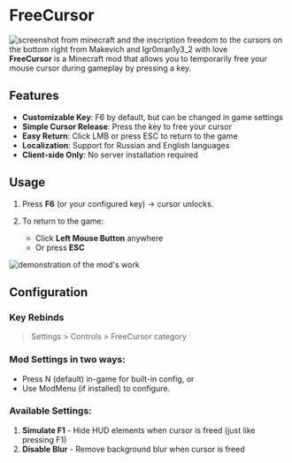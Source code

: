 # FreeCursor
![screenshot from minecraft and the inscription freedom to the cursors on the bottom right from Makevich and Igr0man1y3_2 with love](https://cdn.modrinth.com/data/vcD9vl16/images/5fb448d9cee61718c19f8b8b97941ae7269d44a5.jpeg)
**FreeCursor** is a Minecraft mod that allows you to temporarily free your mouse cursor during gameplay by pressing a key.

## Features

   - **Customizable Key**: F6 by default, but can be changed in game settings
   - **Simple Cursor Release**: Press the key to free your cursor
   - **Easy Return**: Click LMB or press ESC to return to the game
   - **Localization**: Support for Russian and English languages
   - **Client-side Only**: No server installation required

## Usage

1. Press **F6** (or your configured key) → cursor unlocks.

3. To return to the game:
   - Click **Left Mouse Button** anywhere
   - Or press **ESC**

![demonstration of the mod's work](https://cdn.modrinth.com/data/vcD9vl16/images/bfb76ecf129468e38dd135ff766d98d0507d2706.gif)

## Configuration

### Key Rebinds
>Settings > Controls > FreeCursor category

### Mod Settings in two ways:
   - Press N (default) in-game for built-in config, or
   - Use ModMenu (if installed) to configure.

### Available Settings:
1.   **Simulate F1** - Hide HUD elements when cursor is freed (just like pressing F1)
2.   **Disable Blur** - Remove background blur when cursor is freed
